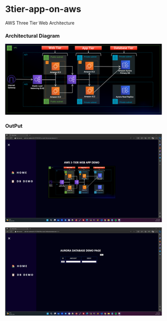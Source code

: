 # 3tier-app-on-aws
AWS Three Tier Web Architecture

### Architectural Diagram
![Diagram](Architectural-Diagram.png)

### OutPut
![Output](output.png)

![Output1](output1.png)
